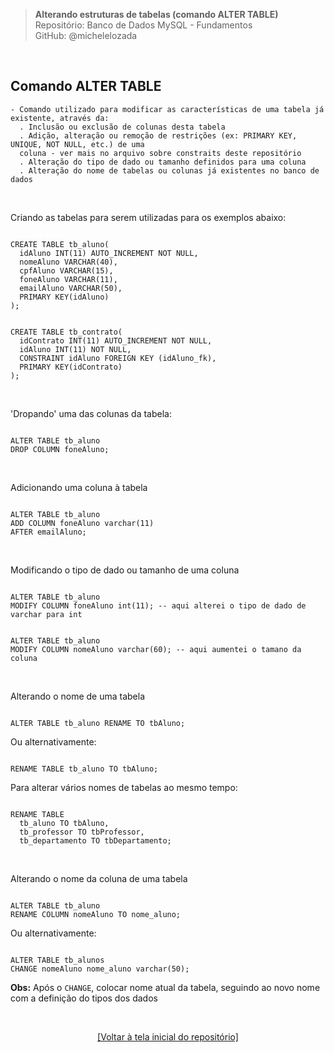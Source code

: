 > **Alterando estruturas de tabelas (comando ALTER TABLE)**    
> Repositório: Banco de Dados MySQL - Fundamentos  
> GitHub: @michelelozada
&nbsp;
     
&nbsp;     
## Comando ALTER TABLE
```
- Comando utilizado para modificar as características de uma tabela já existente, através da:  
  . Inclusão ou exclusão de colunas desta tabela  
  . Adição, alteração ou remoção de restrições (ex: PRIMARY KEY, UNIQUE, NOT NULL, etc.) de uma
  coluna - ver mais no arquivo sobre constraits deste repositório  
  . Alteração do tipo de dado ou tamanho definidos para uma coluna  
  . Alteração do nome de tabelas ou colunas já existentes no banco de dados
```	

&nbsp;
     
Criando as tabelas para serem utilizadas para os exemplos abaixo:
```mysql

CREATE TABLE tb_aluno(
  idAluno INT(11) AUTO_INCREMENT NOT NULL,
  nomeAluno VARCHAR(40),
  cpfAluno VARCHAR(15),
  foneAluno VARCHAR(11),
  emailAluno VARCHAR(50),
  PRIMARY KEY(idAluno)
);
```

```mysql

CREATE TABLE tb_contrato(
  idContrato INT(11) AUTO_INCREMENT NOT NULL,
  idAluno INT(11) NOT NULL,
  CONSTRAINT idAluno FOREIGN KEY (idAluno_fk),
  PRIMARY KEY(idContrato)
);
```

&nbsp;
     
'Dropando' uma das colunas da tabela:
```mysql

ALTER TABLE tb_aluno
DROP COLUMN foneAluno;
```

&nbsp;

Adicionando uma coluna à tabela
```mysql

ALTER TABLE tb_aluno
ADD COLUMN foneAluno varchar(11) 
AFTER emailAluno;
```
     
&nbsp;

Modificando o tipo de dado ou tamanho de uma coluna
```mysql

ALTER TABLE tb_aluno
MODIFY COLUMN foneAluno int(11); -- aqui alterei o tipo de dado de varchar para int
```
```mysql

ALTER TABLE tb_aluno
MODIFY COLUMN nomeAluno varchar(60); -- aqui aumentei o tamano da coluna
```

&nbsp;

Alterando o nome de uma tabela
```mysql

ALTER TABLE tb_aluno RENAME TO tbAluno; 
```

Ou alternativamente:
```mysql

RENAME TABLE tb_aluno TO tbAluno;
```

Para alterar vários nomes de tabelas ao mesmo tempo:
```mysql

RENAME TABLE 
  tb_aluno TO tbAluno, 
  tb_professor TO tbProfessor, 
  tb_departamento TO tbDepartamento; 
```
     
&nbsp;  

Alterando o nome da coluna de uma tabela
```mysql

ALTER TABLE tb_aluno
RENAME COLUMN nomeAluno TO nome_aluno; 
```
Ou alternativamente:
```mysql 

ALTER TABLE tb_alunos
CHANGE nomeAluno nome_aluno varchar(50);
```
**Obs:** Após o `CHANGE`, colocar nome atual da tabela, seguindo ao novo nome com a definição do tipos dos dados  

&nbsp;

<div align="center">
<a href="https://github.com/michelelozada/MySQL-Study-Notes">[Voltar à tela inicial do repositório]</a>
</div>